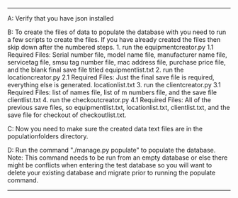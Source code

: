 ********************************************************************************
A:  Verify that you have json installed

B:  To create the files of data to populate the database with you need to run a
    few scripts to create the files. If you have already created the files then
    skip down after the numbered steps.
    1. run the equipmentcreator.py
        1.1 Required Files:
            Serial number file, model name file, manufacturer name file,
            servicetag file, smsu tag number file, mac address file,
            purchase price file, and the blank final
            save file titled equipmentlist.txt
    2. run the locationcreator.py
        2.1 Required Files:
            Just the final save file is required, everything else is generated.
            locationlist.txt
    3. run the clientcreator.py
        3.1 Required Files:
            list of names file, list of m numbers file, and the save file
            clientlist.txt
    4. run the checkoutcreator.py
        4.1 Required Files:
            All of the previous save files, so equipmentlist.txt,
            locationlist.txt, clientlist.txt, and the save file
            for checkout of checkoutlist.txt.

C:  Now you need to make sure the created data text files are in the
    populationfolders directory.

D:  Run the command "./manage.py populate" to populate the database.
    Note: This command needs to be run from an empty database or else there
    might be conflicts when entering the test database so you will want to
    delete your existing database and migrate prior to running
    the populate command.
********************************************************************************
